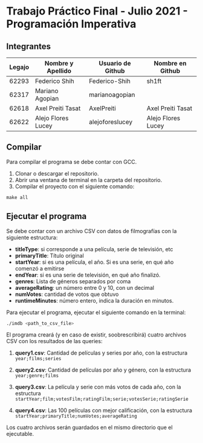 # Trabajo Práctico Final - Julio 2021 - Programación Imperativa

## Integrantes

| Legajo | Nombre y Apellido | Usuario de Github | Nombre en Github |
|--------|-------------------|-------------------|------------------|
| 62293  | Federico Shih     | Federico-Shih     | sh1ft            |
| 62317  | Mariano Agopian   | marianoagopian    |                  |
| 62618  | Axel Preiti Tasat | AxelPreiti        | Axel Preiti Tasat|
| 62622  | Alejo Flores Lucey | alejoforeslucey  | Alejo Flores Lucey |

## Compilar

Para compilar el programa se debe contar con GCC.

1. Clonar o descargar el repositorio.
2. Abrir una ventana de terminal en la carpeta del repositorio.
3. Compilar el proyecto con el siguiente comando:

```asm
make all
```

## Ejecutar el programa

Se debe contar con un archivo CSV con datos de filmografías con la siguiente estructura:

* **titleType**: si corresponde a una película, serie de televisión, etc 
* **primaryTitle**: Título original 
* **startYear**: si es una película, el año. Si es una serie, en qué año comenzó a emitirse
* **endYear**: si es una serie de televisión, en qué año finalizó.
* **genres**: Lista de géneros separados por coma
* **averageRating**: un número entre 0 y 10, con un decimal
* **numVotes**: cantidad de votos que obtuvo
* **runtimeMinutes**: número entero, indica la duración en minutos. 

Para ejecutar el programa, ejecutar el siguiente comando en la terminal:

```asm
./imdb <path_to_csv_file>
```

El programa creará (y en caso de existir, soobrescribirá) cuatro archivos CSV con los resultados de las queries:

1. **query1.csv**: Cantidad de películas y series por año, con la estructura `year;films;series`

3. **query2.csv**: Cantidad de películas por año y género, con la estructura `year;genre;films`

5. **query3.csv**: La película y serie con más votos de cada año, con la estructura `startYear;film;votesFilm;ratingFilm;serie;votesSerie;ratingSerie`

7. **query4.csv**: Las 100 películas con mejor calificación, con la estructura `startYear;primaryTitle;numVotes;averageRating`

Los cuatro archivos serán guardados en el mismo directorio que el ejecutable.
